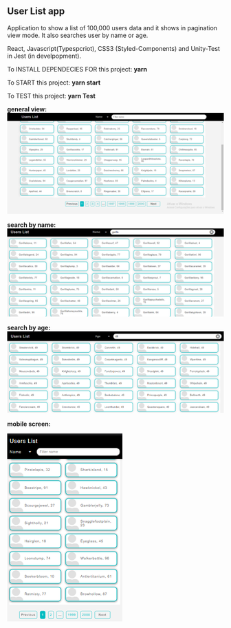 ## User List app
Application to show a list of 100,000 users data and it shows in pagination view mode. It also searches user by  name or age.

React, Javascript(Typespcriot), CSS3 (Styled-Components) and Unity-Test in Jest (in develpopment).

To INSTALL DEPENDECIES FOR this project: **yarn**

To START this project:
**yarn start**

To TEST this project:
**yarn Test**


**general view:**
![user-list](https://github.com/atelesjr/user-list/blob/main/public/img/01.png)

**search by name:**
![user-list](https://github.com/atelesjr/user-list/blob/main/public/img/02.png)

**search by age:**
![user-list](https://github.com/atelesjr/user-list/blob/main/public/img/03.png)

**mobile screen:** 
 
![user-list](https://github.com/atelesjr/user-list/blob/main/public/img/04.png)
